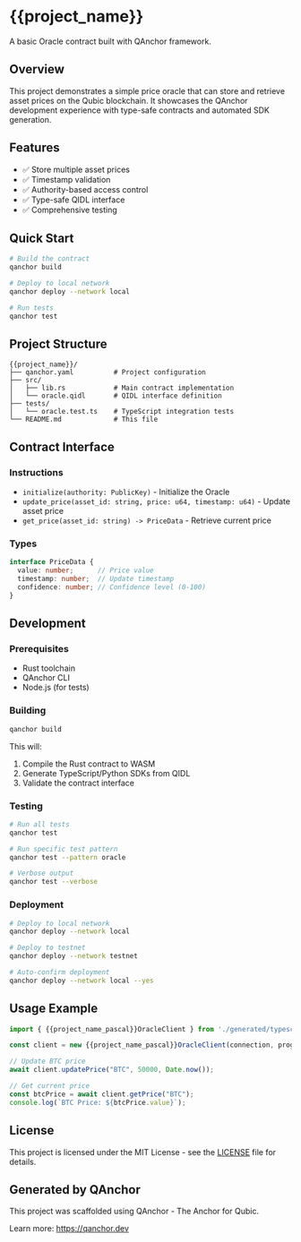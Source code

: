 # {{project_name}}

A basic Oracle contract built with QAnchor framework.

## Overview

This project demonstrates a simple price oracle that can store and retrieve asset prices on the Qubic blockchain. It showcases the QAnchor development experience with type-safe contracts and automated SDK generation.

## Features

- ✅ Store multiple asset prices
- ✅ Timestamp validation
- ✅ Authority-based access control
- ✅ Type-safe QIDL interface
- ✅ Comprehensive testing

## Quick Start

```bash
# Build the contract
qanchor build

# Deploy to local network
qanchor deploy --network local

# Run tests
qanchor test
```

## Project Structure

```
{{project_name}}/
├── qanchor.yaml          # Project configuration
├── src/
│   ├── lib.rs            # Main contract implementation
│   └── oracle.qidl       # QIDL interface definition
├── tests/
│   └── oracle.test.ts    # TypeScript integration tests
└── README.md             # This file
```

## Contract Interface

### Instructions

- `initialize(authority: PublicKey)` - Initialize the Oracle
- `update_price(asset_id: string, price: u64, timestamp: u64)` - Update asset price
- `get_price(asset_id: string) -> PriceData` - Retrieve current price

### Types

```typescript
interface PriceData {
  value: number;      // Price value
  timestamp: number;  // Update timestamp
  confidence: number; // Confidence level (0-100)
}
```

## Development

### Prerequisites

- Rust toolchain
- QAnchor CLI
- Node.js (for tests)

### Building

```bash
qanchor build
```

This will:
1. Compile the Rust contract to WASM
2. Generate TypeScript/Python SDKs from QIDL
3. Validate the contract interface

### Testing

```bash
# Run all tests
qanchor test

# Run specific test pattern
qanchor test --pattern oracle

# Verbose output
qanchor test --verbose
```

### Deployment

```bash
# Deploy to local network
qanchor deploy --network local

# Deploy to testnet
qanchor deploy --network testnet

# Auto-confirm deployment
qanchor deploy --network local --yes
```

## Usage Example

```typescript
import { {{project_name_pascal}}OracleClient } from './generated/typescript/client';

const client = new {{project_name_pascal}}OracleClient(connection, programId);

// Update BTC price
await client.updatePrice("BTC", 50000, Date.now());

// Get current price
const btcPrice = await client.getPrice("BTC");
console.log(`BTC Price: ${btcPrice.value}`);
```

## License

This project is licensed under the MIT License - see the [LICENSE](LICENSE) file for details.

## Generated by QAnchor

This project was scaffolded using QAnchor - The Anchor for Qubic.

Learn more: https://qanchor.dev

